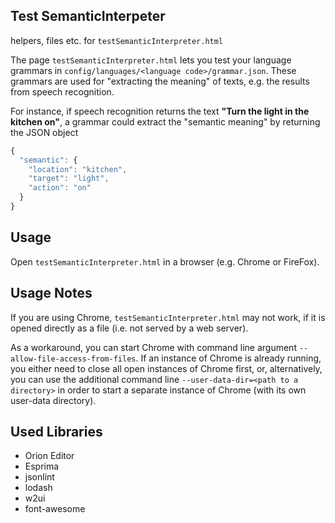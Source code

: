 Test SemanticInterpeter
----

helpers, files etc. for `testSemanticInterpreter.html`

The page `testSemanticInterpreter.html` lets you test your language grammars in
`config/languages/<language code>/grammar.json`.
These grammars are used for "extracting the meaning" of texts, e.g. the results
from speech recognition.

For instance, if speech recognition returns the text __"Turn the light in the kitchen on"__,
a grammar could extract the "semantic meaning" by returning the JSON object
```javascript
{
  "semantic": {
    "location": "kitchen",
    "target": "light",
    "action": "on"
  }
}
```


Usage
----
Open `testSemanticInterpreter.html` in a browser (e.g. Chrome or FireFox).


Usage Notes
--

If you are using Chrome, `testSemanticInterpreter.html` may not work, if it is opened directly 
as a file (i.e. not served by a web server).

As a workaround, you can start Chrome with command line argument `--allow-file-access-from-files`. 
If an instance of Chrome is already running, you either need to close all open instances of Chrome first,
or, alternatively, you can use the additional command line `--user-data-dir=<path to a directory>` in order
to start a separate instance of Chrome (with its own user-data directory).


Used Libraries
---

 * Orion Editor
 * Esprima
 * jsonlint
 * lodash
 * w2ui
 * font-awesome
